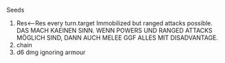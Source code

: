 Seeds
1. Res<--Res every turn.target Immobilized but ranged attacks possible. DAS MACH KAEINEN SINN. WENN POWERS UND RANGED ATTACKS MÖGLICH SIND, DANN AUCH MELEE GGF ALLES MIT DISADVANTAGE.
2. chain
3. d6 dmg ignoring armour